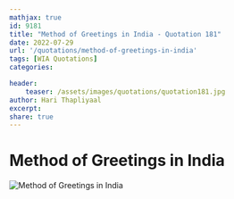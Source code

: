 ```yaml
---
mathjax: true
id: 9181
title: "Method of Greetings in India - Quotation 181"
date: 2022-07-29
url: '/quotations/method-of-greetings-in-india'
tags: [WIA Quotations] 
categories: 

header:
    teaser: /assets/images/quotations/quotation181.jpg
author: Hari Thapliyaal 
excerpt:
share: true 
---
```


# Method of Greetings in India

![Method of Greetings in India](/assets/images/quotations/quotation181.jpg)
